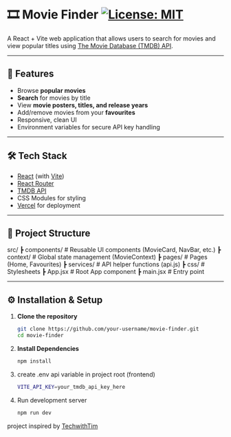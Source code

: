 # 🎞️ Movie Finder [![License: MIT](https://img.shields.io/badge/License-MIT-yellow.svg)](./LICENSE)


A React + Vite web application that allows users to search for movies and view popular titles using [The Movie Database (TMDB) API](https://www.themoviedb.org/documentation/api).

---

## 🚀 Features
- Browse **popular movies**
- **Search** for movies by title
- View **movie posters, titles, and release years**
- Add/remove movies from your **favourites**
- Responsive, clean UI
- Environment variables for secure API key handling

---

## 🛠️ Tech Stack
- [React](https://react.dev/) (with [Vite](https://vitejs.dev/))
- [React Router](https://reactrouter.com/)
- [TMDB API](https://developer.themoviedb.org/reference/intro/getting-started)
- CSS Modules for styling
- [Vercel](https://vercel.com/) for deployment

---

## 📂 Project Structure
src/
┣ components/       # Reusable UI components (MovieCard, NavBar, etc.)
┣ context/          # Global state management (MovieContext)
┣ pages/            # Pages (Home, Favourites)
┣ services/         # API helper functions (api.js)
┣ css/              # Stylesheets
┣ App.jsx           # Root App component
┣ main.jsx          # Entry point

---

## ⚙️ Installation & Setup

1. **Clone the repository**
   ```bash
   git clone https://github.com/your-username/movie-finder.git
   cd movie-finder
   ```

2. **Install Dependencies**
   ```bash
   npm install
   ```

3. create .env api variable in project root (frontend)
   ```bash
   VITE_API_KEY=your_tmdb_api_key_here
   ```
4. Run development server
   ```bash
   npm run dev
   ```

project inspired by [TechwithTim](https://www.youtube.com/watch?v=G6D9cBaLViA)
